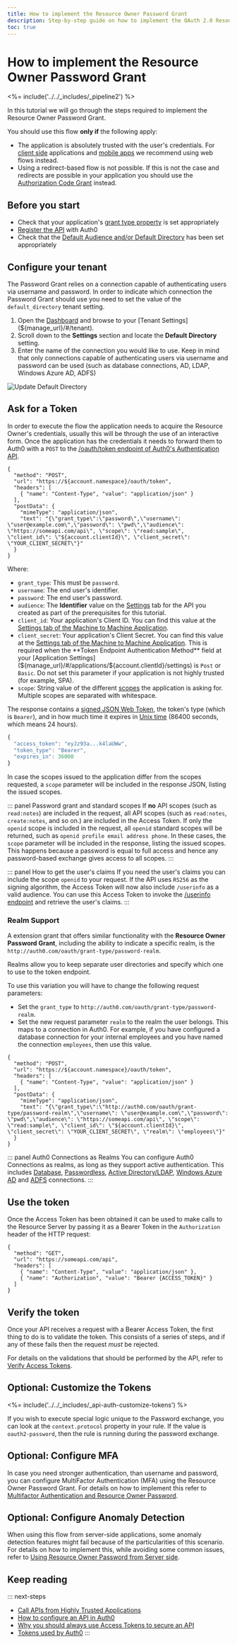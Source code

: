 ```yaml
---
title: How to implement the Resource Owner Password Grant
description: Step-by-step guide on how to implement the OAuth 2.0 Resource Owner Password Grant
toc: true
---
```

# How to implement the Resource Owner Password Grant

<%= include('../../_includes/_pipeline2') %>

In this tutorial we will go through the steps required to implement the Resource Owner Password Grant.

You should use this flow **only if** the following apply:
- The application is absolutely trusted with the user's credentials. For [client side](/api-auth/grant/implicit) applications and [mobile apps](/api-auth/grant/authorization-code-pkce) we recommend using web flows instead.
- Using a redirect-based flow is not possible. If this is not the case and redirects are possible in your application you should use the [Authorization Code Grant](/api-auth/grant/authorization-code) instead.

## Before you start

* Check that your application's [grant type property](/applications/application-grant-types) is set appropriately
* [Register the API](/apis#how-to-configure-an-api-in-auth0) with Auth0
* Check that the [Default Audience and/or Default Directory](/dashboard/dashboard-tenant-settings#api-authorization-settings) has been set appropriately

## Configure your tenant

The Password Grant relies on a connection capable of authenticating users via username and password. In order to indicate which connection the Password Grant should use you need to set the value of the `default_directory` tenant setting.

1. Open the [Dashboard](${manage_url}) and browse to your [Tenant Settings](${manage_url}/#/tenant).
1. Scroll down to the __Settings__ section and locate the __Default Directory__ setting.
1. Enter the name of the connection you would like to use. Keep in mind that only connections capable of authenticating users via username and password can be used (such as database connections, AD, LDAP, Windows Azure AD, ADFS)

![Update Default Directory](/media/articles/api-auth/default-directory-setting.png)

## Ask for a Token

In order to execute the flow the application needs to acquire the Resource Owner's credentials, usually this will be through the use of an interactive form. Once the application has the credentials it needs to forward them to Auth0 with a `POST` to the [/oauth/token endpoint of Auth0's Authentication API](/api/authentication#resource-owner-password).

```har
{
  "method": "POST",
  "url": "https://${account.namespace}/oauth/token",
  "headers": [
    { "name": "Content-Type", "value": "application/json" }
  ],
  "postData": {
    "mimeType": "application/json",
    "text": "{\"grant_type\":\"password\",\"username\": \"user@example.com\",\"password\": \"pwd\",\"audience\": \"https://someapi.com/api\", \"scope\": \"read:sample\", \"client_id\": \"${account.clientId}\", \"client_secret\": \"YOUR_CLIENT_SECRET\"}"
  }
}
```

Where:

* `grant_type`: This must be `password`.
* `username`: The end user's identifier.
* `password`: The end user's password.
* `audience`: The **Identifier** value on the [Settings](${manage_url}/#/apis) tab for the API you created as part of the prerequisites for this tutorial.
* `client_id`: Your application's Client ID. You can find this value at the [Settings tab of the Machine to Machine Application](${manage_url}/#/applications).
* `client_secret`: Your application's Client Secret. You can find this value at the [Settings tab of the Machine to Machine Application](${manage_url}/#/applications). This is required when the **Token Endpoint Authentication Method** field at your [Application Settings](${manage_url}/#/applications/${account.clientId}/settings) is `Post` or `Basic`. Do not set this parameter if your application is not highly trusted (for example, SPA).
* `scope`: String value of the different [scopes](/scopes) the application is asking for. Multiple scopes are separated with whitespace.

The response contains a [signed JSON Web Token](/jwt), the token's type (which is `Bearer`), and in how much time it expires in [Unix time](https://en.wikipedia.org/wiki/Unix_time) (86400 seconds, which means 24 hours).

```js
{
  "access_token": "eyJz93a...k4laUWw",
  "token_type": "Bearer",
  "expires_in": 36000
}
```

In case the scopes issued to the application differ from the scopes requested, a `scope` parameter will be included in the response JSON, listing the issued scopes.

::: panel Password grant and standard scopes
If **no** API scopes (such as `read:notes`) are included in the request, all API scopes (such as `read:notes`, `create:notes`, and so on.) are included in the Access Token.
If only the `openid` scope is included in the request, all `openid` standard scopes will be returned, such as `openid profile email address phone`.
In these cases, the `scope` parameter will be included in the response, listing the issued scopes. This happens because a password is equal to full access and hence any password-based exchange gives access to all scopes.
:::

::: panel How to get the user's claims
If you need the user's claims you can include the scope `openid` to your request. If the API uses `RS256` as the signing algorithm, the Access Token will now also include `/userinfo` as a valid audience. You can use this Access Token to invoke the [/userinfo endpoint](/api/authentication#get-user-info) and retrieve the user's claims.
:::

### Realm Support

A extension grant that offers similar functionality with the **Resource Owner Password Grant**, including the ability to indicate a specific realm, is the `http://auth0.com/oauth/grant-type/password-realm`.

Realms allow you to keep separate user directories and specify which one to use to the token endpoint.

To use this variation you will have to change the following request parameters:
* Set the `grant_type` to `http://auth0.com/oauth/grant-type/password-realm`.
* Set the new request parameter `realm` to the realm the user belongs. This maps to a connection in Auth0. For example, if you have configured a database connection for your internal employees and you have named the connection `employees`, then use this value.

```har
{
  "method": "POST",
  "url": "https://${account.namespace}/oauth/token",
  "headers": [
    { "name": "Content-Type", "value": "application/json" }
  ],
  "postData": {
    "mimeType": "application/json",
    "text": "{\"grant_type\":\"http://auth0.com/oauth/grant-type/password-realm\",\"username\": \"user@example.com\",\"password\": \"pwd\",\"audience\": \"https://someapi.com/api\", \"scope\": \"read:sample\", \"client_id\": \"${account.clientId}\", \"client_secret\": \"YOUR_CLIENT_SECRET\", \"realm\": \"employees\"}"
  }
}
```

::: panel Auth0 Connections as Realms
You can configure Auth0 Connections as realms, as long as they support active authentication. This includes [Database](/connections/database), [Passwordless](/connections/passwordless), [Active Directory/LDAP](/connections/enterprise/active-directory), [Windows Azure AD](/connections/enterprise/azure-active-directory) and [ADFS](/connections/enterprise/adfs) connections.
:::

## Use the token

Once the Access Token has been obtained it can be used to make calls to the Resource Server by passing it as a Bearer Token in the `Authorization` header of the HTTP request:

```har
{
  "method": "GET",
  "url": "https://someapi.com/api",
  "headers": [
    { "name": "Content-Type", "value": "application/json" },
    { "name": "Authorization", "value": "Bearer {ACCESS_TOKEN}" }
  ]
}
```

## Verify the token

Once your API receives a request with a Bearer Access Token, the first thing to do is to validate the token. This consists of a series of steps, and if any of these fails then the request _must_ be rejected.

For details on the validations that should be performed by the API, refer to [Verify Access Tokens](/api-auth/tutorials/verify-access-token).

## Optional: Customize the Tokens

<%= include('../../_includes/_api-auth-customize-tokens') %>

If you wish to execute special logic unique to the Password exchange, you can look at the `context.protocol` property in your rule. If the value is `oauth2-password`, then the rule is running during the password exchange.

## Optional: Configure MFA

In case you need stronger authentication, than username and password, you can configure MultiFactor Authentication (MFA) using the Resource Owner Password Grant. For details on how to implement this refer to [Multifactor Authentication and Resource Owner Password](/api-auth/tutorials/multifactor-resource-owner-password).

## Optional: Configure Anomaly Detection

When using this flow from server-side applications, some anomaly detection features might fail because of the particularities of this scenario. For details on how to implement this, while avoiding some common issues, refer to [Using Resource Owner Password from Server side](/api-auth/tutorials/using-resource-owner-password-from-server-side).

## Keep reading

::: next-steps
* [Call APIs from Highly Trusted Applications](/api-auth/grant/password)
* [How to configure an API in Auth0](/apis)
* [Why you should always use Access Tokens to secure an API](/api-auth/why-use-access-tokens-to-secure-apis)
* [Tokens used by Auth0](/tokens)
:::
